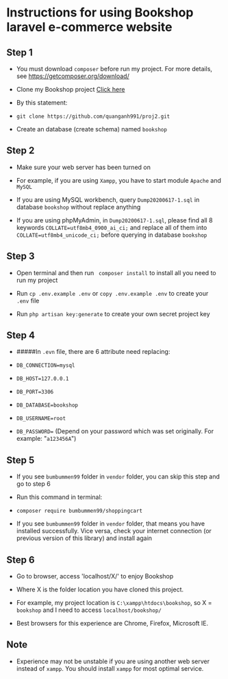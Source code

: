 # Instructions for using Bookshop laravel e-commerce website

## Step 1
- You must download `composer` before run my project. For more details, see https://getcomposer.org/download/

- Clone my Bookshop project [Click here](https://github.com/quanganh991/proj2.git)

- By this statement:
 
- `git clone https://github.com/quanganh991/proj2.git`

- Create an database (create schema) named `bookshop`
## Step 2

- Make sure your web server has been turned on

- For example, if you are using `Xampp`, you have to start module `Apache` and `MySQL`

- If you are using MySQL workbench, query `Dump20200617-1.sql` in database `bookshop` without replace anything

- If you are using phpMyAdmin, in `Dump20200617-1.sql`, please find all 8 keywords `COLLATE=utf8mb4_0900_ai_ci;` and replace all of them into `COLLATE=utf8mb4_unicode_ci;` before querying in database `bookshop`

## Step 3

- Open terminal and then run ` composer install` to install all you need to run my project

- Run `cp .env.example .env` or `copy .env.example .env` to create your `.env` file

- Run `php artisan key:generate` to create your own secret project key

## Step 4

- #####In `.evn` file, there are 6 attribute need replacing:

- `DB_CONNECTION=mysql`
- `DB_HOST=127.0.0.1`
- `DB_PORT=3306`
- `DB_DATABASE=bookshop`
- `DB_USERNAME=root`
- `DB_PASSWORD=` (Depend on your password which was set originally. For example: "`a123456A`")



## Step 5
- If you see `bumbummen99` folder in `vendor` folder, you can skip this step and go to step 6

- Run this command in terminal:

- `composer require bumbummen99/shoppingcart`

- If you see `bumbummen99` folder in `vendor` folder, that means you have installed successfully.  Vice versa, check your internet connection (or previous version of this library) and install again

## Step 6
- Go to browser, access 'localhost/X/' to enjoy Bookshop

- Where X is the folder location you have cloned this project.

- For example, my project location is `C:\xampp\htdocs\bookshop`, so X = `bookshop` and I need to access `localhost/bookshop/`

- Best browsers for this experience are Chrome, Firefox, Microsoft IE.

## Note

- Experience may not be unstable if you are using another web server instead of `xampp`. You should install `xampp` for most optimal service.
